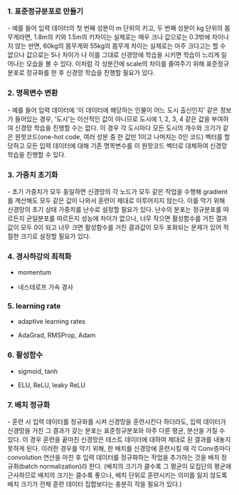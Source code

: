 ### 1. 표준정규분포로 만들기

\- 예를 들어 입력 데이터의 첫 번째 성분이 m 단위의 키고, 두 번째 성분이 kg 단위의 몸무게라면, 1.8m의 키와 1.5m의 키차이는 실제로는 매우 크나 값으로는 0.3밖에 차이나지 않는 반면, 60kg의 몸무게와 55kg의 몸무게 차이는 실제로는 아주 크다고는 할 수 없으나 값으로는 5나 차이가 나 이를 그대로 신경망에 학습을 시키면 학습이 느리게 일어나는 모습을 볼 수 있다. 이처럼 각 성분간에 scale의 차이를 줄여주기 위해 표준정규분포로 정규화를 한 후 신경망 학습을 진행할 필요가 있다.

### 2. 명목변수 변환

\- 예를 들어 입력 데이터에 '이 데이터에 해당하는 인물이 어느 도시 출신인지' 같은 정보가 들어있는 경우, '도시'는 이산적인 값이 아니므로 도시에 1, 2, 3, 4 같은 값을 부여하여 신경망 학습을 진행할 수는 없다. 이 경우 각 도시마다  모든 도시의 개수와 크기가 같은 원핫코드(one-hot code, 여러 성분 중 한 값만 1이고 나머지는 0인 코드) 벡터를 할당하고 모든 입력 데이터에 대해 기존 명목변수를 이 원핫코드 벡터로 대체하여 신경망 학습을 진행할 수 있다.

### 3. 가중치 초기화

\- 초기 가중치가 모두 동일하면 신경망의 각 노드가 모두 같은 작업을 수행해 gradient를 계산해도 모두 같은 값이 나와서 훈련이 제대로 이루어지지 않는다. 이를 막기 위해 신경망의 초기 상태 가중치를 난수로 설정할 필요가 있다. 난수의 분포는 정규분포를 따르든지 균일분포를 따르든지 성능에 차이가 없으나, 너무 작으면 활성함수를 거친 결과값이 모두 0이 되고 너무 크면 활성함수를 거친 결과값이 모두 포화되는 문제가 있어 적절한 크기로 설정할 필요가 있다.

### 4. 경사하강의 최적화

- momentum

- 네스테로프 가속 경사


### 5. learning rate

- adaptive learning rates

- AdaGrad, RMSProp, Adam


### 6. 활성함수

- sigmoid, tanh

- ELU, ReLU, leaky ReLU


### 7. 배치 정규화

\- 훈련 시 입력 데이터를 정규화를 시켜 신경망을 훈련시킨다 하더라도, 입력 데이터가 신경망을 거친 그 결과가 갖는 분포는 표준정규분포와 아주 다른 평균, 분산을 가질 수 있다. 이 경우 훈련을 끝마친 신경망은 테스트 데이터에 대하여 제대로 된 결과를 내놓지 못하게 된다. 이러한 경우를 막기 위해, 한 배치를 신경망에 훈련시킬 때 각 Conv층마다 convolution 연산을 마친 후 입력 데이터를 정규화하는 작업을 추가하는 것을 배치 정규화(batch normalization)라 한다. (배치의 크기가 클수록 그 평균이 모집단의 평균에 근사하므로 배치의 크기는 클수록 좋으나, 배치 단위로 훈련시키는 의미를 잃지 않도록 배치 크기가 전체 훈련 데이터 집합보다는 충분히 작을 필요가 있다.)



